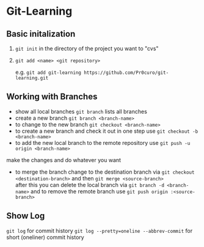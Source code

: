 # Git-Learning

##  Basic initalization
1. ```git init``` in the directory of the project you want to "cvs"
2. ```git add <name> <git repository>```

	e.g. ```git add git-learning https://github.com/Pr0curo/git-learning.git```

## Working with Branches
- show all local branches ```git branch``` lists all branches  
- create a new branch ```git branch <branch-name>```  
- to change to the new branch ```git checkout <branch-name>```  
- to create a new branch and check it out in one step use ```git checkout -b <branch-name>```  
- to add the new local branch to the remote repository use ```git push -u origin <branch-name>```  

make the changes and do whatever you want

- to merge the branch change to the destination branch via ```git checkout <destination-branch>``` and then ```git merge <source-branch>```  
after this you can delete the local branch via ```git branch -d <branch-name>``` and to remove the remote branch use ```git push origin :<source-branch>```  

## Show Log
```git log``` for commit history
```git log --pretty=oneline --abbrev-commit``` for short (oneliner) commit history

